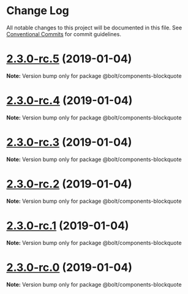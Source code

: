 # Change Log

All notable changes to this project will be documented in this file.
See [Conventional Commits](https://conventionalcommits.org) for commit guidelines.

# [2.3.0-rc.5](https://github.com/bolt-design-system/bolt/tree/master/packages/components/bolt-blockquote/compare/v2.3.0-rc.4...v2.3.0-rc.5) (2019-01-04)

**Note:** Version bump only for package @bolt/components-blockquote





# [2.3.0-rc.4](https://github.com/bolt-design-system/bolt/tree/master/packages/components/bolt-blockquote/compare/v2.3.0-rc.3...v2.3.0-rc.4) (2019-01-04)

**Note:** Version bump only for package @bolt/components-blockquote





# [2.3.0-rc.3](https://github.com/bolt-design-system/bolt/tree/master/packages/components/bolt-blockquote/compare/v2.3.0-rc.2...v2.3.0-rc.3) (2019-01-04)

**Note:** Version bump only for package @bolt/components-blockquote





# [2.3.0-rc.2](https://github.com/bolt-design-system/bolt/tree/master/packages/components/bolt-blockquote/compare/v2.3.0-rc.1...v2.3.0-rc.2) (2019-01-04)

**Note:** Version bump only for package @bolt/components-blockquote





# [2.3.0-rc.1](https://github.com/bolt-design-system/bolt/tree/master/packages/components/bolt-blockquote/compare/vv2.3.0-rc.0...v2.3.0-rc.1) (2019-01-04)

**Note:** Version bump only for package @bolt/components-blockquote





# [2.3.0-rc.0](https://github.com/bolt-design-system/bolt/tree/master/packages/components/bolt-blockquote/compare/v2.2.1...v2.3.0-rc.0) (2019-01-04)

**Note:** Version bump only for package @bolt/components-blockquote
